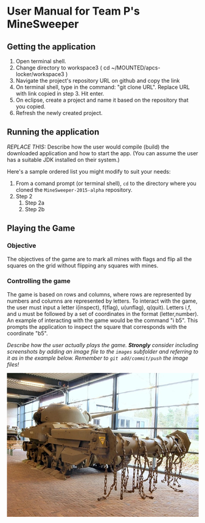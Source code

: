 User Manual for Team P's MineSweeper
===

## Getting the application
1. Open terminal shell.
2. Change directory to workspace3 ( cd ~/MOUNTED/apcs-locker/workspace3 )
3. Navigate the project's repository URL on github and copy the link
4. On terminal shell, type in the command: "git clone URL". Replace URL with link copied in step 3. Hit enter.
5. On eclipse, create a project and name it based on the repository that you copied.
6. Refresh the newly created project.

## Running the application
*REPLACE THIS:* Describe how the user would compile (build) the downloaded application and how to start the app.  (You can assume the user has a suitable JDK installed on their system.)

Here's a sample ordered list you might modify to suit your needs:

1.  From a comand prompt (or terminal shell), `cd` to the directory where you cloned the `MineSweeper-2015-alpha` repository.
2.  Step 2
	1.  Step 2a
	2.  Step 2b


## Playing the Game
### Objective
The objectives of the game are to mark all mines with flags and flip all the squares on the grid without flipping any squares with mines. 
### Controlling the game
The game is based on rows and columns, where rows are represented by numbers and columns are represented by letters. To interact with the game, the user must input a letter i(inspect), f(flag), u(unflag), q(quit). Letters i,f, and u must be followed by a set of coordinates in the format (letter,number). An example of interacting with the game would be the command "i b5". This prompts the application to inspect the square that corresponds with the coordinate "b5".

*Describe how the user actually plays the game.  **Strongly** consider including screenshots by adding an image file to the `images` subfolder and referring to it as in the example below.  Remember to `git add/commit/push` the image files!*

![alt text](images/military-minesweeper.jpg)


